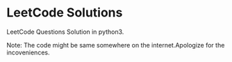 # LeetCode Solutions

LeetCode Questions Solution in python3.


Note: The code might be same somewhere on the internet.Apologize for the incoveniences.
